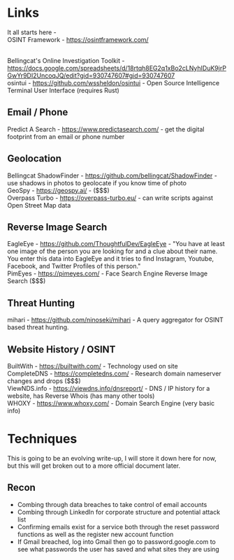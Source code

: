 # Links

It all starts here -<br />
OSINT Framework - https://osintframework.com/<br /><br />

Bellingcat's Online Investigation Toolkit - https://docs.google.com/spreadsheets/d/18rtqh8EG2q1xBo2cLNyhIDuK9jrPGwYr9DI2UncoqJQ/edit?gid=930747607#gid=930747607<br />
osintui - https://github.com/wssheldon/osintui - Open Source Intelligence Terminal User Interface (requires Rust)<br />

## Email / Phone

Predict A Search - https://www.predictasearch.com/ - get the digital footprint from an email or phone number<br />

## Geolocation

Bellingcat ShadowFinder - https://github.com/bellingcat/ShadowFinder - use shadows in photos to geolocate if you know time of photo<br />
GeoSpy - https://geospy.ai/ - ($$$)<br />
Overpass Turbo - https://overpass-turbo.eu/ - can write scripts against Open Street Map data<br />

## Reverse Image Search

EagleEye - https://github.com/ThoughtfulDev/EagleEye - "You have at least one image of the person you are looking for and a clue about their name. You enter this data into EagleEye and it tries to find Instagram, Youtube, Facebook, and Twitter Profiles of this person."<br />
PimEyes - https://pimeyes.com/ - Face Search Engine Reverse Image Search ($$$)<br />

## Threat Hunting

mihari - https://github.com/ninoseki/mihari - A query aggregator for OSINT based threat hunting.<br />

## Website History / OSINT

BuiltWith - https://builtwith.com/ - Technology used on site<br />
CompleteDNS - https://completedns.com/ - Research domain nameserver changes and drops ($$$)<br />
ViewNDS.info - https://viewdns.info/dnsreport/ - DNS / IP history for a website, has Reverse Whois (has many other tools)<br />
WHOXY - https://www.whoxy.com/ - Domain Search Engine (very basic info)<br />


# Techniques

This is going to be an evolving write-up, I will store it down here for now, but this will get broken out to a more official document later.

## Recon

* Combing through data breaches to take control of email accounts
* Combing through LinkedIn for corporate structure and potential attack list
* Confirming emails exist for a service both through the reset password functions as well as the register new account function
* If Gmail breached, log into Gmail then go to password.google.com to see what passwords the user has saved and what sites they are using
